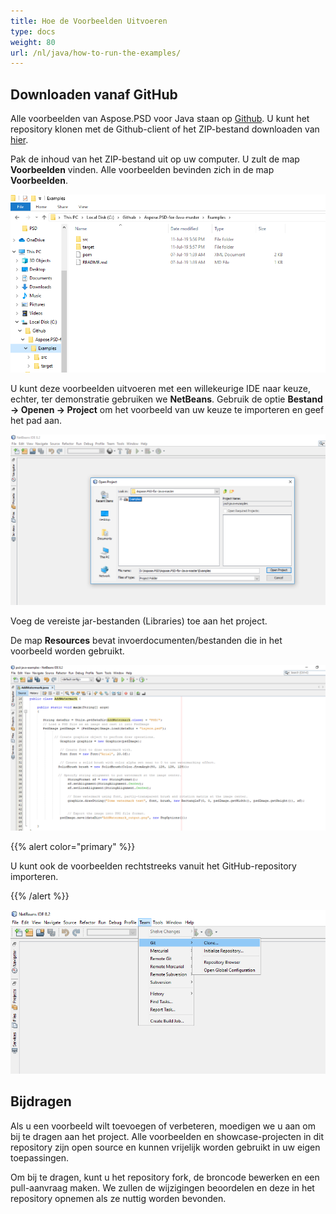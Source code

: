 ```yaml
---
title: Hoe de Voorbeelden Uitvoeren
type: docs
weight: 80
url: /nl/java/how-to-run-the-examples/
---
```


## **Downloaden vanaf GitHub**
Alle voorbeelden van Aspose.PSD voor Java staan ​​op [Github](https://github.com/aspose-psd/Aspose.PSD-for-Java). U kunt het repository klonen met de Github-client of het ZIP-bestand downloaden van [hier](https://github.com/aspose-psd/Aspose.PSD-for-Java/archive/master.zip).

Pak de inhoud van het ZIP-bestand uit op uw computer. U zult de map **Voorbeelden** vinden. Alle voorbeelden bevinden zich in de map **Voorbeelden**.

![todo:image_alt_text](how-to-run-the-examples_1.png)

U kunt deze voorbeelden uitvoeren met een willekeurige IDE naar keuze, echter, ter demonstratie gebruiken we **NetBeans**. Gebruik de optie **Bestand -> Openen -> Project** om het voorbeeld van uw keuze te importeren en geef het pad aan.

![todo:image_alt_text](how-to-run-the-examples_2.png)

Voeg de vereiste jar-bestanden (Libraries) toe aan het project.

De map **Resources** bevat invoerdocumenten/bestanden die in het voorbeeld worden gebruikt.

![todo:image_alt_text](how-to-run-the-examples_3.png)

{{% alert color="primary" %}} 

U kunt ook de voorbeelden rechtstreeks vanuit het GitHub-repository importeren.

{{% /alert %}} 

![todo:image_alt_text](how-to-run-the-examples_4.png)
## **Bijdragen**
Als u een voorbeeld wilt toevoegen of verbeteren, moedigen we u aan om bij te dragen aan het project. Alle voorbeelden en showcase-projecten in dit repository zijn open source en kunnen vrijelijk worden gebruikt in uw eigen toepassingen.

Om bij te dragen, kunt u het repository fork, de broncode bewerken en een pull-aanvraag maken. We zullen de wijzigingen beoordelen en deze in het repository opnemen als ze nuttig worden bevonden.
